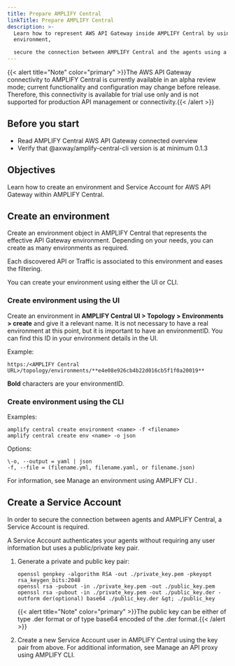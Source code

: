 ```yaml
---
title: Prepare AMPLIFY Central
linkTitle: Prepare AMPLIFY Central
description: >-
  Learn how to represent AWS API Gateway inside AMPLIFY Central by using an
  environment,

  secure the connection between AMPLIFY Central and the agents using a Service Account.
---
```

{{< alert title="Note" color="primary" >}}The AWS API Gateway connectivity to AMPLIFY Central is currently available in an alpha review mode; current functionality and configuration may change before release.   Therefore, this connectivity is available for trial use only and is not supported for production API management or connectivity.{{< /alert >}}

## Before you start

* Read AMPLIFY Central AWS API Gateway connected overview
* Verify that @axway/amplify-central-cli version is at minimum 0.1.3

## Objectives

Learn how to   create an environment and Service Account for AWS API Gateway within AMPLIFY Central.

## Create an environment

Create an environment object in AMPLIFY Central that  represents the effective API Gateway environment. Depending on your needs, you can create as many environments as required.

Each discovered API or Traffic is associated to this environment and eases the filtering.

You can create your environment using either the UI or CLI.

### Create environment using the UI

Create an environment in **AMPLIFY Central UI > Topology > Environments > create** and give it a relevant name. It is not necessary to have a real environment at this point, but it is important to have an environmentID. You can find this ID in your environment details in the UI.

Example:

```
https:/<AMPLIFY Central URL>/topology/environments/**e4e08e926cb4b22d016cb5f1f0a20019**
```

**Bold** characters are your environmentID.

### Create environment using the CLI

Examples:

```
amplify central create environment <name> -f <filename>
amplify central create env <name> -o json
```

Options:

```
\-o, --output = yaml | json
-f, --file = (filename.yml, filename.yaml, or filename.json)
```

For information, see Manage an environment using AMPLIFY CLI .

## Create a Service Account

In order to secure the connection between agents and AMPLIFY Central, a Service Account is required.

A Service Account authenticates your agents without requiring any user information but uses a public/private key pair.

1. Generate a private and public key pair:

    ```
    openssl genpkey -algorithm RSA -out ./private_key.pem -pkeyopt rsa_keygen_bits:2048
    openssl rsa -pubout -in ./private_key.pem -out ./public_key.pem
    openssl rsa -pubout -in ./private_key.pem -out ./public_key.der -outform der(optional) base64 ./public_key.der &gt; ./public_key
    ```

    {{< alert title="Note" color="primary" >}}The public key can be either of type .der format or of type base64 encoded of the .der format.{{< /alert >}}

2. Create a new Service Account user in AMPLIFY Central using the key pair from above. For additional information, see Manage an API proxy using AMPLIFY CLI.